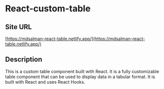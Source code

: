 # React-custom-table

## Site URL
[https://mdsalman-react-table.netlify.app/](https://mdsalman-react-table.netlify.app/)

## Description

This is a custom table component built with React. It is a fully customizable table component that can be used to display data in a tabular format. It is built with React and uses React Hooks.
 